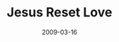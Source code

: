 ---
layout: music 
title: "Jesus Reset Love"
series: "Reset"
date: 2009-03-16 
description: "Love is defined as this&#58; Jesus died for us. This week we're looking at how Jesus redefines love."
audio: "http://s3.amazonaws.com/crossroadsaudiomessages/Reset4.mp3"
audio-duration: "35:48"
src: "http://www.crossroads.net/players/media/series/190x110.gif"
---